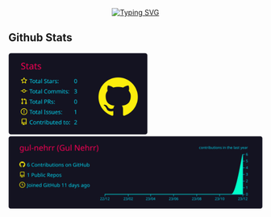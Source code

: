 <p align="center">
  <!-- Typing SVG by DenverCoder1 - https://github.com/DenverCoder1/readme-typing-svg -->
  <a href="https://git.io/typing-svg">
    <img src="https://readme-typing-svg.demolab.com?font=Fira+Code&pause=1000&random=false&width=435&lines=Full-stack+developer;7%2B+years+of+coding+experience;From+Madagascar+(mg)" alt="Typing SVG" />
  </a>
</p>

## Github Stats
<img width="276" src="https://raw.githubusercontent.com/gul-nehrr/gul-nehrr/master/profile-summary-card-output/2077/3-stats.svg">
<img width="570" src="https://raw.githubusercontent.com/gul-nehrr/gul-nehrr/master/profile-summary-card-output/2077/0-profile-details.svg">
